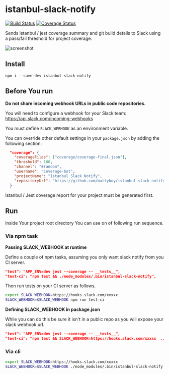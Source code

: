 # istanbul-slack-notify

[![Build Status](https://travis-ci.org/mattyboy/istanbul-slack-notify.svg?branch=master)](https://travis-ci.org/mattyboy/istanbul-slack-notify) 
[![Coverage Status](https://coveralls.io/repos/github/mattyboy/istanbul-slack-notify/badge.svg?branch=master)](https://coveralls.io/github/mattyboy/istanbul-slack-notify?branch=master)

Sends istanbul / jest coverage summary and git build details to Slack using a pass/fail threshold for project coverage.

![screenshot](https://raw.githubusercontent.com/mattyboy/istanbul-slack-notify/master/screenshot.png "Message example")

## Install

```
npm i --save-dev istanbul-slack-notify
```

## Before You run

**Do not share incoming webhook URLs in public code repositories.**

You will need to configure a webhook for your Slack team: https://api.slack.com/incoming-webhooks

You must define `SLACK_WEBHOOK` as an environment variable.

You can override other default settings in your `package.json` by adding the following section:

```json
  "coverage": {
    "coverageFiles": ["coverage/coverage-final.json"],
    "threshold": 100,
    "channel": "#random",
    "username": "coverage-bot",
    "projectName": "Istanbul Slack Notify",
    "repositoryUrl": "https://github.com/mattyboy/istanbul-slack-notify"
  }
```

Istanbul / Jest coverage report for your project must be generated first. 

## Run

Inside Your project root directory You can use on of following run sequence.

### Via npm task

**Passing SLACK_WEBHOOK at runtime**

Define a couple of npm tasks, assuming you only want slack notify from you CI server.
```json
"test": "APP_ENV=dev jest --coverage -- __tests__",
"test-ci": "npm test && ./node_modules/.bin/istanbul-slack-notify",
```

Then run tests on your CI server as follows.

```bash
export SLACK_WEBHOOK=https://hooks.slack.com/xxxxx
SLACK_WEBHOOK=$SLACK_WEBHOOK npm run test-ci
```

**Defining SLACK_WEBHOOK in package.json**

While you can do this be sure it isn't in a public repo as you will expose your slack webhook url.

```json
"test": "APP_ENV=dev jest --coverage -- __tests__",
"test-ci": "npm test && SLACK_WEBHOOK=https://hooks.slack.com/xxxxx  ./node_modules/.bin/istanbul-slack-notify",
```

### Via cli

```bash
export SLACK_WEBHOOK=https://hooks.slack.com/xxxxx
SLACK_WEBHOOK=$SLACK_WEBHOOK ./node_modules/.bin/istanbul-slack-notify
```